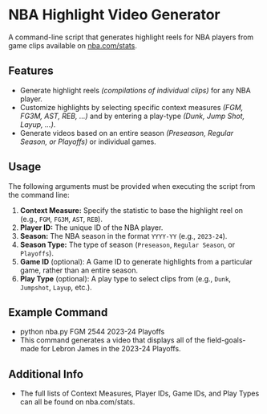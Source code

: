 # NBA Highlight Video Generator

A command-line script that generates highlight reels for NBA players from game clips available on [nba.com/stats](https://www.nba.com/stats).

## Features
- Generate highlight reels <i>(compilations of individual clips)</i> for any NBA player.
- Customize highlights by selecting specific context measures <i>(FGM, FG3M, AST, REB, ...)</i> and by entering a play-type <i>(Dunk, Jump Shot, Layup, ...)</i>.
- Generate videos based on an entire season <i>(Preseason, Regular Season, or Playoffs)</i> or individual games.

## Usage

The following arguments must be provided when executing the script from the command line:

1. **Context Measure:** Specify the statistic to base the highlight reel on (e.g., `FGM`, `FG3M`, `AST`, `REB`).
2. **Player ID:** The unique ID of the NBA player.
3. **Season:** The NBA season in the format `YYYY-YY` (e.g., `2023-24`).
4. **Season Type:** The type of season (`Preseason`, `Regular Season`, or `Playoffs`).
5. **Game ID** (optional): A Game ID to generate highlights from a particular game, rather than an entire season.
6. **Play Type** (optional): A play type to select clips from (e.g., `Dunk`, `Jumpshot`, `Layup`, etc.).

## Example Command
- python nba.py FGM 2544 2023-24 Playoffs
- This command generates a video that displays all of the field-goals-made for Lebron James in the 2023-24 Playoffs.

## Additional Info
- The full lists of Context Measures, Player IDs, Game IDs, and Play Types can all be found on nba.com/stats.
